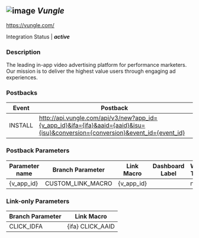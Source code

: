 ## ![image](https://cdn.branch.io/branch-assets/ad-partner-manager/Vungle-Logo-Primary-Navy-Transparent-Padded-1493068923084.png)	***Vungle***
https://vungle.com/

Integration Status |  ***active***

###  Description
The leading in-app video advertising platform for performance marketers. Our mission is to deliver the highest value users through engaging ad experiences.

### Postbacks
Event | Postback
--- | ---
INSTALL | http://api.vungle.com/api/v3/new?app_id={v_app_id}&ifa={ifa}&aaid={aaid}&isu={isu}&conversion={conversion}&event_id={event_id}

### Postback Parameters
Parameter name | Branch Parameter | Link Macro | Dashboard Label | Webhook Template | Required | Description
--- | --- | --- | --- | --- | --- | --- 
{v_app_id} | CUSTOM_LINK_MACRO | {v_app_id} |  | null | false | null {ifa} | IDFA | {ifa} |  | null | false | The identifierForAdvertising, a UUID provided by Apple for iOS devices since iOS 6. This is the preferred device identifier for iOS. {aaid} | AAID | {aaid} |  | null | false | The Advertising ID, a UUID provided by Google Play Services 4.0+, compatible with Android 2.3+. This is the preferred device identifier for Android. {isu} | ANDROID_ID |  |  | null | false | A parameter for when preferred device identifiers cannot be used.  {conversion} | IS_CLAIMABLE |  |  | null | false | Required parameter used for attribution. Setting conversion=1 means that Vungle will attempt to attribute the install. Setting conversion=0 means that Vungle will not attempt to attribute it.  {event_id} | CUSTOM_LINK_MACRO | {event_id} |  | null | false | Parameter used for attribution. This is used across events such as clicks, installs and views, to help Vungle attribute installs.

### Link-only Parameters
Branch Parameter | Link Macro
--- | ---
CLICK_IDFA | {ifa} CLICK_AAID | {aaid}



